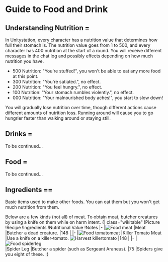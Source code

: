 # Guide to Food and Drink
##  Understanding Nutrition =
In Unitystation, every character has a nutrition value that determines how full their stomach is. The nutrition value goes from 1 to 500, and every character has 400 nutrition at the start of a round. You will receive different messages in the chat log and possibly effects depending on how much nutrition you have.

* 500 Nutrition: "You're stuffed!", you won't be able to eat any more food at this point.
* 300 Nutrition: "You're satiated.", no effect.
* 200 Nutrition: "You feel hungry.", no effect.
* 100 Nutrition: "Your stomach rumbles violently.", no effect.
* 000 Nutrition: "Your malnourished body aches!", you start to slow down!

You will gradually lose nutrition over time, though different actions cause different amounts of nutrition loss. Running around will cause you to go hungrier faster than walking around or staying still.


##  Drinks =
To be continued...


##  Food =
To be continued...



##  Ingredients ==
Basic items used to make other foods. You can eat them but you won't get much nutrition from them.


Below are a few kinds (not all) of meat. To obtain meat, butcher creatures by using a knife on them while on harm intent.
{| class="wikitable"
!Picture
!Recipe
!Ingredients
!Nutritional Value
!Notes
|-
|![Food meat](Food_meat.png) 
|Meat
|Butcher a dead creature.
|148
|
|-
|![Food tomatomeat](Food_tomatomeat.png)
|Killer Tomato Meat
|Use a knife on a killer-tomato. ![Harvest killertomato](Harvest_killertomato.png)
|148
|
|-
|![Food spiderleg](Food_spiderleg.png)  
|Spider Leg
|Butcher a spider (such as Sergeant Araneus).
|75
|Spiders give you eight of these.
|}
